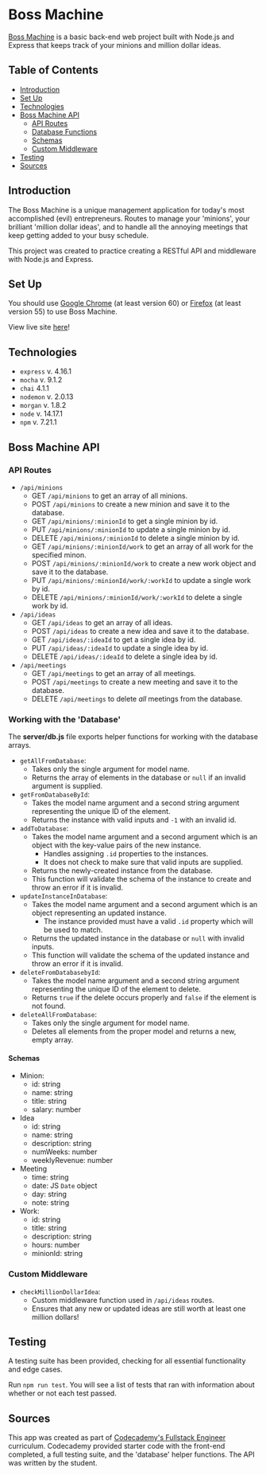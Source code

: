 # Boss Machine

[Boss Machine](https://carokrny.github.io/boss-machine/) is a basic back-end web project built with Node.js and Express that keeps track of your minions and million dollar ideas.

## Table of Contents 
* [Introduction](#introduction)
* [Set Up](#set-up)
* [Technologies](#technologies)
* [Boss Machine API](#bss-machine-api)
  * [API Routes](#api-routes)
  * [Database Functions](#database-functions)
  * [Schemas](#schemas)
  * [Custom Middleware](#custom-middleware)
* [Testing](#testing)
* [Sources](#sources)

## Introduction 

The Boss Machine is a unique management application for today's most accomplished (evil) entrepreneurs. Routes to manage your 'minions', your brilliant 'million dollar ideas', and to handle all the annoying meetings that keep getting added to your busy schedule.

This project was created to practice creating a RESTful API and middleware with Node.js and Express.

## Set Up 

You should use [Google Chrome](https://www.google.com/chrome/browser/desktop/index.html) (at least version 60) or [Firefox](https://www.mozilla.org/en-US/firefox/new/) (at least version 55) to use Boss Machine.

View live site [here](https://carokrny.github.io/boss-machine/)!

## Technologies 

* `express` v. 4.16.1
* `mocha` v. 9.1.2
* `chai` 4.1.1
* `nodemon` v. 2.0.13
* `morgan` v. 1.8.2
* `node` v. 14.17.1
* `npm` v. 7.21.1

## Boss Machine API

### API Routes

- `/api/minions`
  - GET `/api/minions` to get an array of all minions.
  - POST `/api/minions` to create a new minion and save it to the database.
  - GET `/api/minions/:minionId` to get a single minion by id.
  - PUT `/api/minions/:minionId` to update a single minion by id.
  - DELETE `/api/minions/:minionId` to delete a single minion by id.
  - GET `/api/minions/:minionId/work` to get an array of all work for the specified minon.
  - POST `/api/minions/:minionId/work` to create a new work object and save it to the database.
  - PUT `/api/minions/:minionId/work/:workId` to update a single work by id.
  - DELETE `/api/minions/:minionId/work/:workId` to delete a single work by id.
- `/api/ideas`
  - GET `/api/ideas` to get an array of all ideas.
  - POST `/api/ideas` to create a new idea and save it to the database.
  - GET `/api/ideas/:ideaId` to get a single idea by id.
  - PUT `/api/ideas/:ideaId` to update a single idea by id.
  - DELETE `/api/ideas/:ideaId` to delete a single idea by id.
- `/api/meetings`
  - GET `/api/meetings` to get an array of all meetings.
  - POST `/api/meetings` to create a new meeting and save it to the database.
  - DELETE `/api/meetings` to delete _all_ meetings from the database.

### Working with the 'Database'

The **server/db.js** file exports helper functions for working with the database arrays.

- `getAllFromDatabase`:
  - Takes only the single argument for model name. 
  - Returns the array of elements in the database or `null` if an invalid argument is supplied.
- `getFromDatabaseById`:
  - Takes the model name argument and a second string argument representing the unique ID of the element. 
  - Returns the instance with valid inputs and `-1` with an invalid id.
- `addToDatabase`:
  - Takes the model name argument and a second argument which is an object with the key-value pairs of the new instance. 
    - Handles assigning `.id` properties to the instances. 
    - It does not check to make sure that valid inputs are supplied. 
  - Returns the newly-created instance from the database. 
  - This function will validate the schema of the instance to create and throw an error if it is invalid.
- `updateInstanceInDatabase`:
  - Takes the model name argument and a second argument which is an object representing an updated instance. 
    - The instance provided must have a valid `.id` property which will be used to match. 
  - Returns the updated instance in the database or `null` with invalid inputs. 
  - This function will validate the schema of the updated instance and throw an error if it is invalid.
- `deleteFromDatabasebyId`:
  - Takes the model name argument and a second string argument representing the unique ID of the element to delete. 
  - Returns `true` if the delete occurs properly and `false` if the element is not found.
- `deleteAllFromDatabase`:
  - Takes only the single argument for model name. 
  - Deletes all elements from the proper model and returns a new, empty array.

#### Schemas

- Minion:
  - id: string
  - name: string
  - title: string
  - salary: number
- Idea
  - id: string
  - name: string
  - description: string
  - numWeeks: number
  - weeklyRevenue: number
- Meeting
  - time: string
  - date: JS `Date` object
  - day: string
  - note: string
- Work:
  - id: string
  - title: string
  - description: string
  - hours: number
  - minionId: string

### Custom Middleware

- `checkMillionDollarIdea`:
  - Custom middleware function used in `/api/ideas` routes. 
  - Ensures that any new or updated ideas are still worth at least one million dollars! 

## Testing

A testing suite has been provided, checking for all essential functionality and edge cases.

Run `npm run test`. You will see a list of tests that ran with information about whether or not each test passed. 

## Sources 

This app was created as part of [Codecademy's Fullstack Engineer](https://www.codecademy.com/learn) curriculum. Codecademy provided starter code with the front-end completed, a full testing suite, and the 'database' helper functions. The API was written by the student.  
